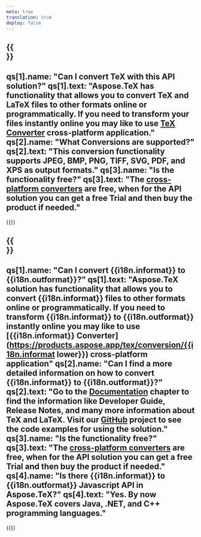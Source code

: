 ```yaml
---
meta: true
translation: true
deploy: false
---
```


{{<section faq>}}
---
qs[1].name: "Can I convert TeX with this API solution?"
qs[1].text: "Aspose.TeX has functionality that allows you to convert TeX and LaTeX files to other formats online or programmatically. If you need to transform your files instantly online you may like to use [TeX Converter](https://products.aspose.app/tex/conversion/) cross-platform application."
qs[2].name: "What Conversions are supported?"
qs[2].text: "This conversion functionality supports JPEG, BMP, PNG, TIFF, SVG, PDF, and XPS as output formats."
qs[3].name: "Is the functionality free?"
qs[3].text: "The [cross-platform converters](https://products.aspose.app/tex/conversion) are free, when for the API solution you can get a free Trial and then buy the product if needed."
---

{{<import path="/meta/schemas.md" section="faq">}} 

{{<section faqchild>}}
---
qs[1].name: "Can I convert {{i18n.informat}} to {{i18n.outformat}}?"
qs[1].text: "Aspose.TeX solution has functionality that allows you to convert {{i18n.informat}} files to other formats online or programmatically. If you need to transform {{i18n.informat}} to {{i18n.outformat}} instantly online you may like to use [{{i18n.informat}} Converter](https://products.aspose.app/tex/conversion/{{i18n.informat lower}}) cross-platform application"
qs[2].name: "Can I find a more detailed information on how to convert {{i18n.informat}} to {{i18n.outformat}}?"
qs[2].text: "Go to the [Documentation](https://docs.aspose.com/tex/) chapter to find the information like Developer Guide, Release Notes, and many more information about TeX and LaTeX. Visit our [GitHub](https://github.com/aspose-tex) project to see the code examples for using the solution."
qs[3].name: "Is the functionality free?"
qs[3].text: "The [cross-platform converters](https://products.aspose.app/tex/conversion) are free, when for the API solution you can get a free Trial and then buy the product if needed."
qs[4].name: "Is there {{i18n.informat}} to {{i18n.outformat}} Javascript API in Aspose.TeX?"
qs[4].text: "Yes. By now Aspose.TeX covers Java, .NET, and C++ programming languages."
---

{{<import path="/meta/schemas.md" section="faq">}} 